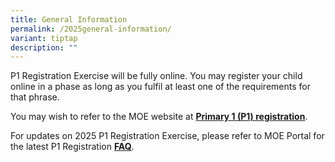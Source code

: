 ```yaml
---
title: General Information
permalink: /2025general-information/
variant: tiptap
description: ""
---
```

<p>P1 Registration Exercise will be fully online. You may register your child
online in a phase as long as you fulfil at least one of the requirements
for that phrase.</p>
<p>You may wish to refer to the MOE website at <strong><a href="https://www.moe.gov.sg/primary/p1-registration" rel="noopener noreferrer nofollow" target="_blank">Primary 1 (P1) registration</a></strong>.</p>
<p>For updates on 2025 P1 Registration Exercise, please refer to MOE Portal
for the latest P1 Registration <strong><a href="https://www.moe.gov.sg/faq?categoryid=76037F9F568F46A7AA80EFDCE9AB23CD" rel="noopener noreferrer nofollow" target="_blank">FAQ</a></strong>.</p>